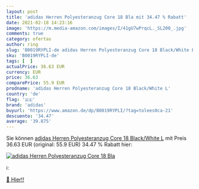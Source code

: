 ```yaml
---
layout: post
title: 'adidas Herren Polyesteranzug Core 18 Bla mit 34.47 % Rabatt'
date: 2021-02-18 14:23:16
image: 'https://m.media-amazon.com/images/I/41gU7wPrqcL._SL200_.jpg'
comments: true
category: ofertas
author: ring
slug: 'B0019RYPLI-de adidas Herren Polyesteranzug Core 18 Black/White L'
sku: 'B0019RYPLI-de'
tags: [  ]
actualPrice: 36.63 EUR
currency: EUR
price: 36.63
comparePrice: 55.9 EUR
prodname: 'adidas Herren Polyesteranzug Core 18 Black/White L'
country: 'de'
flag: '🇩🇪'
brand: 'adidas'
buyurl: 'https://www.amazon.de/dp/B0019RYPLI/?tag=tolees0ca-21'
descuento: '34.47'
average: '39.875'
---
```


Sie können [adidas Herren Polyesteranzug Core 18 Black/White L](https://www.amazon.de/dp/B0019RYPLI/?tag=tolees0ca-21) mit Preis 36.63 EUR (original: 55.9 EUR) 34.47 % Rabatt hier:

[![adidas Herren Polyesteranzug Core 18 Bla](https://m.media-amazon.com/images/I/41gU7wPrqcL._SL200_.jpg)](https://www.amazon.de/dp/B0019RYPLI/?tag=tolees0ca-21)

ℹ️:


[🛒 Hier!!](https://www.amazon.de/dp/B0019RYPLI/?tag=tolees0ca-21)

